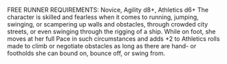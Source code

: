 FREE RUNNER
REQUIREMENTS: Novice, Agility d8+, Athletics d6+
The character is skilled and fearless when it comes to running, jumping, swinging, or scampering up walls and obstacles, through crowded city streets, or even swinging through the rigging of a ship.
While on foot, she moves at her full Pace in such circumstances and adds +2 to Athletics rolls made to climb or negotiate obstacles as long as there are hand- or footholds she can bound on, bounce off, or swing from.